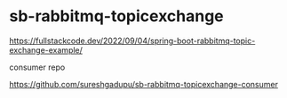 # sb-rabbitmq-topicexchange

https://fullstackcode.dev/2022/09/04/spring-boot-rabbitmq-topic-exchange-example/

consumer repo

https://github.com/sureshgadupu/sb-rabbitmq-topicexchange-consumer
